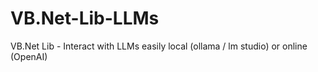 # VB.Net-Lib-LLMs
VB.Net Lib - Interact with LLMs easily local (ollama / lm studio) or online (OpenAI)
